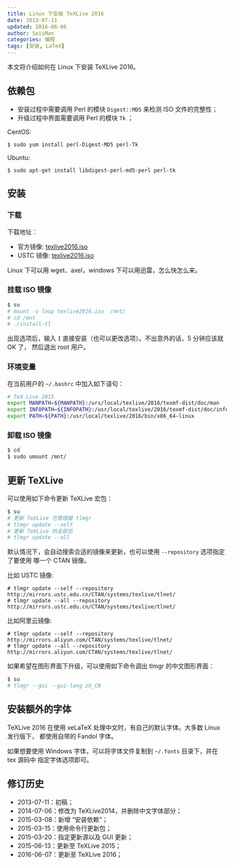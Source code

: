```yaml
---
title: Linux 下安装 TeXLive 2016
date: 2013-07-11
updated: 2016-06-06
author: SeisMan
categories: 编程
tags: [安装, LaTeX]
---
```


本文将介绍如何在 Linux 下安装 TeXLive 2016。

<!--more-->

## 依赖包

- 安装过程中需要调用 Perl 的模块 `Digest::MD5` 来检测 ISO 文件的完整性；
- 升级过程中界面需要调用 Perl 的模块 `Tk` ；

CentOS:

    $ sudo yum install perl-Digest-MD5 perl-Tk

Ubuntu:

    $ sudo apt-get install libdigest-perl-md5-perl perl-tk

## 安装

### 下载

下载地址：

- 官方镜像: [texlive2016.iso](http://mirrors.ctan.org/systems/texlive/Images/texlive2016.iso)
- USTC 镜像: [texlive2016.iso](http://mirrors.ustc.edu.cn/CTAN/systems/texlive/Images/texlive2016.iso)

Linux 下可以用 wget、axel，windows 下可以用迅雷，怎么快怎么来。

### 挂载 ISO 镜像

``` bash
$ su
# mount -o loop texlive2016.iso  /mnt/
# cd /mnt
# ./install-tl
```

出现选项后，输入 `I` 直接安装（也可以更改选项）。不出意外的话，5 分钟应该就 OK 了，
然后退出 root 用户。

### 环境变量

在当前用户的 `~/.bashrc` 中加入如下语句：

``` bash
# TeX Live 2015
export MANPATH=${MANPATH}:/urs/local/texlive/2016/texmf-dist/doc/man
export INFOPATH=${INFOPATH}:/usr/local/texlive/2016/texmf-dist/doc/info
export PATH=${PATH}:/usr/local/texlive/2016/bin/x86_64-linux
```

### 卸载 ISO 镜像

``` bash
$ cd
$ sudo umount /mnt/
```

## 更新 TeXLive

可以使用如下命令更新 TeXLive 宏包：

``` bash
$ su
# 更新 TeXLive 包管理器 tlmgr
# tlmgr update --self
# 更新 TeXLive 的全部包
# tlmgr update --all
```

默认情况下，会自动搜索合适的镜像来更新，也可以使用 `--repository` 选项指定了要使用
哪一个 CTAN 镜像。

比如 USTC 镜像:

    # tlmgr update --self --repository http://mirrors.ustc.edu.cn/CTAN/systems/texlive/tlnet/
    # tlmgr update --all --repository http://mirrors.ustc.edu.cn/CTAN/systems/texlive/tlnet/

比如阿里云镜像:

    # tlmgr update --self --repository http://mirrors.aliyun.com/CTAN/systems/texlive/tlnet/
    # tlmgr update --all --repository http://mirrors.aliyun.com/CTAN/systems/texlive/tlnet/

如果希望在图形界面下升级，可以使用如下命令调出 tlmgr 的中文图形界面：

``` bash
$ su
# tlmgr --gui --gui-lang zh_CN
```

## 安装额外的字体

TeXLive 2016 在使用 xeLaTeX 处理中文时，有自己的默认字体。大多数 Linux 发行版下，
都使用自带的 Fandol 字体。

如果想要使用 Windows 字体，可以将字体文件复制到 `~/.fonts` 目录下，并在 tex 源码中
指定字体选项即可。

## 修订历史

- 2013-07-11：初稿；
- 2014-07-06：修改为 TeXLive2014，并删除中文字体部分；
- 2015-03-08：新增 “安装依赖”；
- 2015-03-15：使用命令行更新包；
- 2015-03-20：指定更新源以及 GUI 更新；
- 2015-06-13：更新至 TeXLive 2015；
- 2016-06-07：更新至 TeXLive 2016；
